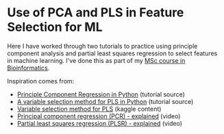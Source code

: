 # Use of PCA and PLS in Feature Selection for ML
Here I have worked through two tutorials to practice using principle component analysis and partial least squares regression to select features in machine learning. I've done this as part of my [MSc course in Bioinformatics](https://hub.birmingham.ac.uk/degrees/online-msc-bioinformatics/).  

Inspiration comes from:  
- [Principle Component Regression in Python](https://nirpyresearch.com/principal-component-regression-python/) (tutorial source)
- [A variable selection method for PLS in Python](https://nirpyresearch.com/variable-selection-method-pls-python/) (tutorial source)
- [Variable selection method for PLS](https://www.kaggle.com/code/phamvanvung/variable-selection-method-for-pls) (kaggle content)
- [Principal component regression (PCR) - explained](https://youtu.be/SWfucxnOF8c) (video)
- [Partial least squares regression (PLSR) - explained](https://youtu.be/Vf7doatc2rA) (video)


  
